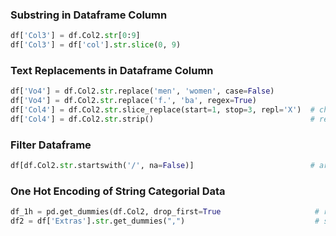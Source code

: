 ### Substring in Dataframe Column
``` python
df['Col3'] = df.Col2.str[0:9]
df['Col3'] = df['col'].str.slice(0, 9)
```

### Text Replacements in Dataframe Column
``` python
df['Vo4'] = df.Col2.str.replace('men', 'women', case=False)
df['Vo4'] = df.Col2.str.replace('f.', 'ba', regex=True)
df['Col4'] = df.Col2.str.slice_replace(start=1, stop=3, repl='X')  # change fix part of text
df['Col4'] = df.Col2.str.strip()                                   # remove leading & ending speces (has argument to_strip for change spece to another symbol)
```
### Filter Dataframe
``` python
df[df.Col2.str.startswith('/', na=False)]                          # argument na use for non-string samples
```

### One Hot Encoding of String Categorial Data
``` python
df_1h = pd.get_dummies(df.Col2, drop_first=True                     # return one-hot dataframe
df2 = df['Extras'].str.get_dummies(",")                             # split column using <,> as separator & use the values pointed out for one-hot encoding
```
